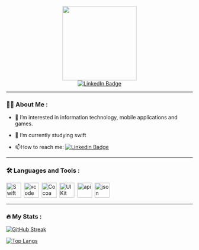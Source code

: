 <!---
- 👋 Hi, I’m @AlexDolm
- 👀 I’m interested in information technology, mobile applications and games.
- 🌱 I’m currently studying swift and java
- I have a mobile app: https://play.google.com/store/apps/details?id=com.AlexDolmatova.FadeMatrix
- 📫 How to reach me: aleksanya0o@mail.ru

AlexDolm/AlexDolm is a ✨ special ✨ repository because its `README.md` (this file) appears on your GitHub profile.
You can click the Preview link to take a look at your changes.
--->

<div id="header" align="center">
  <img src="https://media.giphy.com/media/gjrYDwbjnK8x36xZIO/giphy.gif" width="200"/>
</div>

<div id="badges" align="center">
  <a href="your-linkedin-URL">
    <img src="https://img.shields.io/badge/LinkedIn-blue?style=for-the-badge&logo=linkedin&logoColor=white" alt="LinkedIn Badge"/>
  </a>
</div>
<div id="badges" align="center">
<img src="https://komarev.com/ghpvc/?username=your-github-username&style=flat-square&color=blue" alt=""/>
</div>

---

### :woman_technologist: About Me :
- :telescope: I’m interested in information technology, mobile applications and games.

- :seedling: I’m currently studying swift

- :mailbox:How to reach me: [![Linkedin Badge](https://img.shields.io/badge/-@AlexDolm-gray?style=flat&logo=Telegram&logoColor=white)](your-linkedin-url)


---

### :hammer_and_wrench: Languages and Tools :
<div>
  <img src="https://user-images.githubusercontent.com/102039320/182184985-64b0a273-3e72-476c-9569-0a6a360ab7f5.png" title="Swift" alt="Swift" width="40" height="40"/>&nbsp;
  <img src="https://user-images.githubusercontent.com/102039320/182185206-9f4a6c18-fb40-4bba-a4f2-418ae4a80d1c.png" title="xcode" alt="xcode" width="40" height="40"/>&nbsp;
  <img src="https://user-images.githubusercontent.com/102039320/182184849-38659048-ab42-4447-b1df-aaa12cab5999.svg" title="Cocoa" alt="Cocoa" width="40" height="40"/>&nbsp;
  <img src="https://user-images.githubusercontent.com/102039320/182185669-efe6f49d-0c8a-44e9-b874-44bba450b96e.svg" title="UIKit" alt="UIKit" width="40" height="40"/>&nbsp;
  <img src="https://user-images.githubusercontent.com/102039320/182186306-896a979f-dc7a-4171-98f2-49db79494aa1.png" title="api" alt="api" width="40" height="40"/>&nbsp;
  <img src="https://user-images.githubusercontent.com/102039320/182186504-eb244501-9941-4618-84c4-dcac9a64c292.png" title="json" alt="json " width="40" height="40"/>&nbsp;

</div>

---

### :fire: My Stats :

[![GitHub Streak](http://github-readme-streak-stats.herokuapp.com?user=AlexDolm&theme=dark&background=000000)](https://git.io/streak-stats)

[![Top Langs](https://github-readme-stats.vercel.app/api/top-langs/?username=AlexDolm&layout=compact&theme=vision-friendly-dark)](https://github.com/anuraghazra/github-readme-stats)

